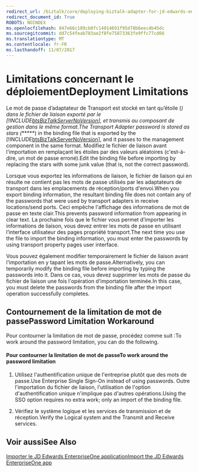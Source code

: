 ```yaml
---
redirect_url: /biztalk/core/deploying-biztalk-adapter-for-jd-edwards-enterpriseone/
redirect_document_id: True
ROBOTS: NOINDEX
ms.openlocfilehash: 847e66c189cb8fc14014691f95d78b6eec4b45dc
ms.sourcegitcommit: dd7c54feab783ae2f8fe75873363fe9ffc77cd66
ms.translationtype: MT
ms.contentlocale: fr-FR
ms.lasthandoff: 11/07/2017
---
```

# <a name="deployment-limitations"></a><span data-ttu-id="87fef-101">Limitations concernant le déploiement</span><span class="sxs-lookup"><span data-stu-id="87fef-101">Deployment Limitations</span></span>
<span data-ttu-id="87fef-102">Le mot de passe d’adaptateur de Transport est stocké en tant qu’étoile (*) dans le fichier de liaison exporté par le [!INCLUDE[btsBizTalkServerNoVersion](../includes/btsbiztalkservernoversion-md.md)], et transmis au composant de gestion dans le même format.</span><span class="sxs-lookup"><span data-stu-id="87fef-102">The Transport Adapter password is stored as stars (******) in the binding file that is exported by the [!INCLUDE[btsBizTalkServerNoVersion](../includes/btsbiztalkservernoversion-md.md)], and it passes to the management component in the same format.</span></span> <span data-ttu-id="87fef-103">Modifiez le fichier de liaison avant l'importation en remplaçant les étoiles par des valeurs aléatoires (c'est-à-dire, un mot de passe erroné).</span><span class="sxs-lookup"><span data-stu-id="87fef-103">Edit the binding file before importing by replacing the stars with some junk value (that is, not the correct password).</span></span>  
  
 <span data-ttu-id="87fef-104">Lorsque vous exportez les informations de liaison, le fichier de liaison qui en résulte ne contient pas les mots de passe utilisés par les adaptateurs de transport dans les emplacements de réception/ports d'envoi.</span><span class="sxs-lookup"><span data-stu-id="87fef-104">When you export binding information, the resultant binding file does not contain any of the passwords that were used by transport adapters in receive locations/send ports.</span></span> <span data-ttu-id="87fef-105">Ceci empêche l'affichage des informations de mot de passe en texte clair.</span><span class="sxs-lookup"><span data-stu-id="87fef-105">This prevents password information from appearing in clear text.</span></span> <span data-ttu-id="87fef-106">La prochaine fois que le fichier vous permet d’importer les informations de liaison, vous devez entrer les mots de passe en utilisant l’interface utilisateur des pages propriété transport.</span><span class="sxs-lookup"><span data-stu-id="87fef-106">The next time you use the file to import the binding information, you must enter the passwords by using transport property pages user interface.</span></span>  
  
 <span data-ttu-id="87fef-107">Vous pouvez également modifier temporairement le fichier de liaison avant l'importation en y tapant les mots de passe.</span><span class="sxs-lookup"><span data-stu-id="87fef-107">Alternatively, you can temporarily modify the binding file before importing by typing the passwords into it.</span></span> <span data-ttu-id="87fef-108">Dans ce cas, vous devez supprimer les mots de passe du fichier de liaison une fois l'opération d'importation terminée.</span><span class="sxs-lookup"><span data-stu-id="87fef-108">In this case, you must delete the passwords from the binding file after the import operation successfully completes.</span></span>  
  
## <a name="password-limitation-workaround"></a><span data-ttu-id="87fef-109">Contournement de la limitation de mot de passe</span><span class="sxs-lookup"><span data-stu-id="87fef-109">Password Limitation Workaround</span></span>  
 <span data-ttu-id="87fef-110">Pour contourner la limitation de mot de passe, procédez comme suit :</span><span class="sxs-lookup"><span data-stu-id="87fef-110">To work around the password limitation, you can do the following.</span></span>  
  
#### <a name="to-work-around-the-password-limitation"></a><span data-ttu-id="87fef-111">Pour contourner la limitation de mot de passe</span><span class="sxs-lookup"><span data-stu-id="87fef-111">To work around the password limitation</span></span>  
  
1.  <span data-ttu-id="87fef-112">Utilisez l'authentification unique de l'entreprise plutôt que des mots de passe.</span><span class="sxs-lookup"><span data-stu-id="87fef-112">Use Enterprise Single Sign-On instead of using passwords.</span></span> <span data-ttu-id="87fef-113">Outre l'importation du fichier de liaison, l'utilisation de l'option d'authentification unique n'implique pas d'autres opérations.</span><span class="sxs-lookup"><span data-stu-id="87fef-113">Using the SSO option requires no extra work; only an import of the binding file.</span></span>  
  
2.  <span data-ttu-id="87fef-114">Vérifiez le système logique et les services de transmission et de réception.</span><span class="sxs-lookup"><span data-stu-id="87fef-114">Verify the Logical system and the Transmit and Receive services.</span></span>  
  
## <a name="see-also"></a><span data-ttu-id="87fef-115">Voir aussi</span><span class="sxs-lookup"><span data-stu-id="87fef-115">See Also</span></span>  
 [<span data-ttu-id="87fef-116">Importer le JD Edwards EnterpriseOne application</span><span class="sxs-lookup"><span data-stu-id="87fef-116">Import the JD Edwards EnterpriseOne app</span></span>](../core/deploying-biztalk-adapter-for-jd-edwards-enterpriseone.md)